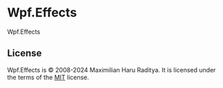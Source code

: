 # Wpf.Effects

Wpf.Effects

## License

Wpf.Effects is &copy; 2008-2024 Maximilian Haru Raditya. It is licensed under the terms of the [MIT](https://opensource.org/license/mit/) license.



